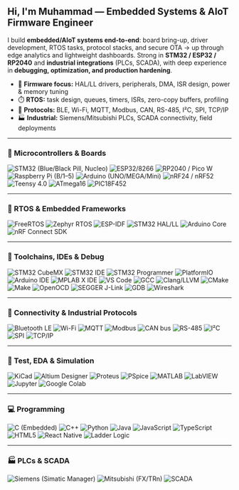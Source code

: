 ## Hi, I'm Muhammad — Embedded Systems & AIoT Firmware Engineer

I build **embedded/AIoT systems end-to-end**: board bring-up, driver development, RTOS tasks, protocol stacks, and secure OTA → up through edge analytics and lightweight dashboards. Strong in **STM32 / ESP32 / RP2040** and **industrial integrations** (PLCs, SCADA), with deep experience in **debugging, optimization, and production hardening**.

- 🔧 **Firmware focus:** HAL/LL drivers, peripherals, DMA, ISR design, power & memory tuning  
- ⏱️ **RTOS:** task design, queues, timers, ISRs, zero-copy buffers, profiling  
- 📡 **Protocols:** BLE, Wi-Fi, MQTT, Modbus, CAN, RS-485, I²C, SPI, TCP/IP  
- 🏭 **Industrial:** Siemens/Mitsubishi PLCs, SCADA connectivity, field deployments

---

### 🔌 Microcontrollers & Boards
![STM32 (Blue/Black Pill, Nucleo)](https://img.shields.io/badge/STM32_Blue/Black_Pill_&_Nucleo-03234B?logo=stmicroelectronics&logoColor=white&style=for-the-badge)
![ESP32/8266](https://img.shields.io/badge/ESP32/8266-ED1C24?logo=espressif&logoColor=white&style=for-the-badge)
![RP2040 / Pico W](https://img.shields.io/badge/RP2040_/_Pico_W-2B2D42?style=for-the-badge)
![Raspberry Pi (B/1–5)](https://img.shields.io/badge/Raspberry_Pi-A22846?logo=raspberrypi&logoColor=white&style=for-the-badge)
![Arduino (UNO/MEGA/Mini)](https://img.shields.io/badge/Arduino_UNO/MEGA/Mini-00979D?logo=arduino&logoColor=white&style=for-the-badge)
![nRF24 / nRF52](https://img.shields.io/badge/nRF24/nRF52-00A9E0?logo=nordicsemiconductor&logoColor=white&style=for-the-badge)
![Teensy 4.0](https://img.shields.io/badge/Teensy_4.0-00695C?style=for-the-badge)
![ATmega16](https://img.shields.io/badge/ATmega16-A81C07?logo=microchip&logoColor=white&style=for-the-badge)
![PIC18F452](https://img.shields.io/badge/PIC18F452-A81C07?logo=microchip&logoColor=white&style=for-the-badge)

---

### 🧠 RTOS & Embedded Frameworks
![FreeRTOS](https://img.shields.io/badge/FreeRTOS-3C6E71?logo=freertos&logoColor=white&style=for-the-badge)
![Zephyr RTOS](https://img.shields.io/badge/Zephyr_RTOS-2D4F8C?logo=zephyr&logoColor=white&style=for-the-badge)
![ESP-IDF](https://img.shields.io/badge/ESP--IDF-000000?logo=espressif&logoColor=white&style=for-the-badge)
![STM32 HAL/LL](https://img.shields.io/badge/STM32_HAL/LL-03234B?logo=stmicroelectronics&logoColor=white&style=for-the-badge)
![Arduino Core](https://img.shields.io/badge/Arduino_Core-00979D?logo=arduino&logoColor=white&style=for-the-badge)
![nRF Connect SDK](https://img.shields.io/badge/nRF_Connect_SDK-00A9E0?logo=nordicsemiconductor&logoColor=white&style=for-the-badge)

---

### 🧰 Toolchains, IDEs & Debug
![STM32 CubeMX](https://img.shields.io/badge/STM32_CubeMX-03234B?logo=stmicroelectronics&logoColor=white&style=for-the-badge)
![STM32 IDE](https://img.shields.io/badge/STM32_IDE-03234B?logo=stmicroelectronics&logoColor=white&style=for-the-badge)
![STM32 Programmer](https://img.shields.io/badge/STM32_Programmer-03234B?logo=stmicroelectronics&logoColor=white&style=for-the-badge)
![PlatformIO](https://img.shields.io/badge/PlatformIO-FF7F00?logo=platformio&logoColor=white&style=for-the-badge)
![Arduino IDE](https://img.shields.io/badge/Arduino_IDE-00979D?logo=arduino&logoColor=white&style=for-the-badge)
![MPLAB X IDE](https://img.shields.io/badge/MPLAB_X_IDE-A81C07?logo=microchip&logoColor=white&style=for-the-badge)
![VS Code](https://img.shields.io/badge/VS_Code-007ACC?logo=visualstudiocode&logoColor=white&style=for-the-badge)
![GCC](https://img.shields.io/badge/GCC-333333?logo=gcc&logoColor=white&style=for-the-badge)
![Clang/LLVM](https://img.shields.io/badge/Clang/LLVM-262D3A?logo=llvm&logoColor=white&style=for-the-badge)
![CMake](https://img.shields.io/badge/CMake-064F8C?logo=cmake&logoColor=white&style=for-the-badge)
![Make](https://img.shields.io/badge/Make-7F5A83?logo=gnu&logoColor=white&style=for-the-badge)
![OpenOCD](https://img.shields.io/badge/OpenOCD-355C7D?style=for-the-badge)
![SEGGER J-Link](https://img.shields.io/badge/SEGGER_J--Link-1B5E20?style=for-the-badge)
![GDB](https://img.shields.io/badge/GDB-6D4C41?style=for-the-badge)
![Wireshark](https://img.shields.io/badge/Wireshark-1679A7?logo=wireshark&logoColor=white&style=for-the-badge)

---

### 🧩 Connectivity & Industrial Protocols
![Bluetooth LE](https://img.shields.io/badge/Bluetooth_LE-0082FC?logo=bluetooth&logoColor=white&style=for-the-badge)
![Wi-Fi](https://img.shields.io/badge/Wi--Fi-111111?logo=wi-fi&logoColor=white&style=for-the-badge)
![MQTT](https://img.shields.io/badge/MQTT-660066?style=for-the-badge)
![Modbus](https://img.shields.io/badge/Modbus-2A9D8F?style=for-the-badge)
![CAN bus](https://img.shields.io/badge/CAN_Bus-1D3557?style=for-the-badge)
![RS-485](https://img.shields.io/badge/RS--485-495057?style=for-the-badge)
![I²C](https://img.shields.io/badge/I%C2%B2C-7209B7?style=for-the-badge)
![SPI](https://img.shields.io/badge/SPI-3A0CA3?style=for-the-badge)
![TCP/IP](https://img.shields.io/badge/TCP/IP-0B7285?style=for-the-badge)

---

### 🧪 Test, EDA & Simulation
![KiCad](https://img.shields.io/badge/KiCad-314CB0?logo=kicad&logoColor=white&style=for-the-badge)
![Altium Designer](https://img.shields.io/badge/Altium_Designer-000000?logo=altiumdesigner&logoColor=white&style=for-the-badge)
![Proteus](https://img.shields.io/badge/Proteus-0F766E?style=for-the-badge)
![PSpice](https://img.shields.io/badge/PSpice-B91C1C?style=for-the-badge)
![MATLAB](https://img.shields.io/badge/MATLAB-FF6F00?logo=matlab&logoColor=white&style=for-the-badge)
![LabVIEW](https://img.shields.io/badge/LabVIEW-1A73E8?logo=nationalinstruments&logoColor=white&style=for-the-badge)
![Jupyter](https://img.shields.io/badge/Jupyter-F37626?logo=jupyter&logoColor=white&style=for-the-badge)
![Google Colab](https://img.shields.io/badge/Google_Colab-F9AB00?logo=googlecolab&logoColor=white&style=for-the-badge)

---

### 💻 Programming
![C (Embedded)](https://img.shields.io/badge/C_(Embedded)-00599C?logo=c&logoColor=white&style=for-the-badge)
![C++](https://img.shields.io/badge/C++-00599C?logo=c%2B%2B&logoColor=white&style=for-the-badge)
![Python](https://img.shields.io/badge/Python-3776AB?logo=python&logoColor=white&style=for-the-badge)
![Java](https://img.shields.io/badge/Java-007396?logo=openjdk&logoColor=white&style=for-the-badge)
![JavaScript](https://img.shields.io/badge/JavaScript-F7DF1E?logo=javascript&logoColor=black&style=for-the-badge)
![TypeScript](https://img.shields.io/badge/TypeScript-3178C6?logo=typescript&logoColor=white&style=for-the-badge)
![HTML5](https://img.shields.io/badge/HTML5-E34F26?logo=html5&logoColor=white&style=for-the-badge)
![React Native](https://img.shields.io/badge/React_Native-20232A?logo=react&logoColor=61DAFB&style=for-the-badge)
![Ladder Logic](https://img.shields.io/badge/Ladder_Logic-0F766E?style=for-the-badge)

---

### 🏭 PLCs & SCADA
![Siemens (Simatic Manager)](https://img.shields.io/badge/Siemens_Simatic_Manager-009999?logo=siemens&logoColor=white&style=for-the-badge)
![Mitsubishi (FX/TRn)](https://img.shields.io/badge/Mitsubishi_PLC_Tools-B90000?style=for-the-badge)
![SCADA](https://img.shields.io/badge/SCADA-0B7285?style=for-the-badge)
